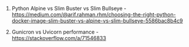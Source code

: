 1. Python Alpine vs Slim Buster vs Slim Bullseye - https://medium.com/@arif.rahman.rhm/choosing-the-right-python-docker-image-slim-buster-vs-alpine-vs-slim-bullseye-5586bac8b4c9

2. Gunicron vs Uvicorn performance - https://stackoverflow.com/a/71546833